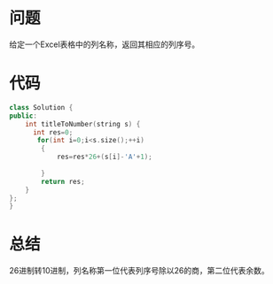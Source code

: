 # 问题 #
给定一个Excel表格中的列名称，返回其相应的列序号。
# 代码 #
```C++
class Solution {
public:
    int titleToNumber(string s) {
      int res=0;
       for(int i=0;i<s.size();++i)
        {
            res=res*26+(s[i]-'A'+1);
        
        }
        return res;     
    }
}; 
}  
```
# 总结 #
26进制转10进制，列名称第一位代表列序号除以26的商，第二位代表余数。